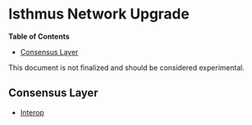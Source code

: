 # Isthmus Network Upgrade

<!-- START doctoc generated TOC please keep comment here to allow auto update -->
<!-- DON'T EDIT THIS SECTION, INSTEAD RE-RUN doctoc TO UPDATE -->
**Table of Contents**

- [Consensus Layer](#consensus-layer)

<!-- END doctoc generated TOC please keep comment here to allow auto update -->

This document is not finalized and should be considered experimental.

## Consensus Layer

- [Interop](../../interop/overview.md)
